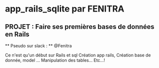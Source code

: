# app_rails_sqlite par FENITRA #

## PROJET : Faire ses premières bases de données en Rails ##
** Pseudo sur slack : ** @Fenitra
	
Ce n'est qu'un début sur Rails et sql
  Création app rails, 
  Création base de donnée, model ...
  Manipulation des tables...
  Etc...! 
  
	
